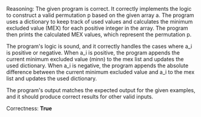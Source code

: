 Reasoning:
The given program is correct. It correctly implements the logic to construct a valid permutation p based on the given array a. The program uses a dictionary to keep track of used values and calculates the minimum excluded value (MEX) for each positive integer in the array. The program then prints the calculated MEX values, which represent the permutation p.

The program's logic is sound, and it correctly handles the cases where a_i is positive or negative. When a_i is positive, the program appends the current minimum excluded value (minn) to the mex list and updates the used dictionary. When a_i is negative, the program appends the absolute difference between the current minimum excluded value and a_i to the mex list and updates the used dictionary.

The program's output matches the expected output for the given examples, and it should produce correct results for other valid inputs.

Correctness: **True**